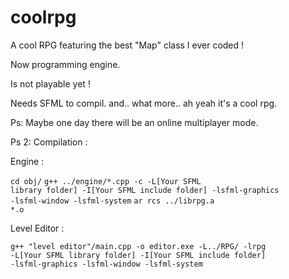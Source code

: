 # coolrpg
A cool RPG featuring the best "Map" class I ever coded !

Now programming engine.

Is not playable yet !

Needs SFML to compil.
and..
what more..
ah yeah it's a cool rpg.

Ps: 
Maybe one day there will be an online multiplayer mode.

Ps 2:
Compilation :

Engine :

<code>cd obj/</code>
<code>g++ ../engine/*.cpp -c -L[Your SFML library folder] -I[Your SFML include folder] -lsfml-graphics -lsfml-window -lsfml-system</code>
<code>ar rcs ../librpg.a *.o</code>

Level Editor :

<code>g++ "level editor"/main.cpp -o editor.exe -L../RPG/ -lrpg -L[Your SFML library folder] -I[Your SFML include folder] -lsfml-graphics -lsfml-window -lsfml-system</code>
